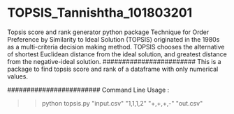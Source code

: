 # TOPSIS_Tannishtha_101803201
Topsis score and rank generator python package
Technique for Order Preference by Similarity to Ideal Solution (TOPSIS) originated in the 1980s as a multi-criteria decision making method. TOPSIS chooses the alternative of shortest Euclidean distance from the ideal solution, and greatest distance from the negative-ideal solution.
########################
This is a package to find topsis score and rank of a dataframe with only numerical values.

########################
Command Line Usage :

>>python topsis.py "input.csv" "1,1,1,2" "+,+,+,-" "out.csv"
